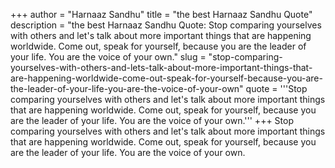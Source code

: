 +++
author = "Harnaaz Sandhu"
title = "the best Harnaaz Sandhu Quote"
description = "the best Harnaaz Sandhu Quote: Stop comparing yourselves with others and let's talk about more important things that are happening worldwide. Come out, speak for yourself, because you are the leader of your life. You are the voice of your own."
slug = "stop-comparing-yourselves-with-others-and-lets-talk-about-more-important-things-that-are-happening-worldwide-come-out-speak-for-yourself-because-you-are-the-leader-of-your-life-you-are-the-voice-of-your-own"
quote = '''Stop comparing yourselves with others and let's talk about more important things that are happening worldwide. Come out, speak for yourself, because you are the leader of your life. You are the voice of your own.'''
+++
Stop comparing yourselves with others and let's talk about more important things that are happening worldwide. Come out, speak for yourself, because you are the leader of your life. You are the voice of your own.
